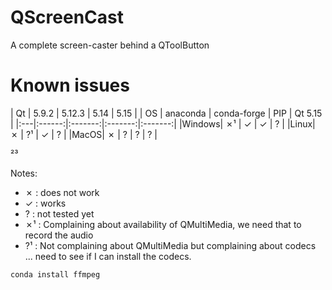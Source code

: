 # QScreenCast
A complete screen-caster behind a QToolButton

# Known issues

| Qt | 5.9.2 | 5.12.3 | 5.14 | 5.15 |
| OS | anaconda | conda-forge | PIP | Qt 5.15 |
|:---|:------:|:-------:|:-------:|:-------:|
|Windows| ✗¹ | ✓ | ✓ | ? |
|Linux| ✗ | ?¹ | ✓ | ? |
|MacOS| ✗ | ? | ? | ? |

²³

Notes:
  * ✗ : does not work
  * ✓ : works
  * ? : not tested yet
  * ✗¹ : Complaining about availability of QMultiMedia, we need that to record the audio
  * ?¹ : Not complaining about QMultiMedia but complaining about codecs ... need to see if I can install the codecs.


```shell
conda install ffmpeg
```
